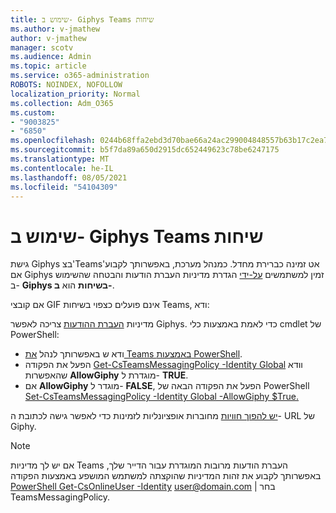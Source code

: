 ```yaml
---
title: שימוש ב- Giphys Teams שיחות
ms.author: v-jmathew
author: v-jmathew
manager: scotv
ms.audience: Admin
ms.topic: article
ms.service: o365-administration
ROBOTS: NOINDEX, NOFOLLOW
localization_priority: Normal
ms.collection: Adm_O365
ms.custom:
- "9003825"
- "6850"
ms.openlocfilehash: 0244b68ffa2ebd3d70bae66a24ac299004848557b63b17c2ea74fafaff22bb8c
ms.sourcegitcommit: b5f7da89a650d2915dc652449623c78be6247175
ms.translationtype: MT
ms.contentlocale: he-IL
ms.lasthandoff: 08/05/2021
ms.locfileid: "54104309"
---
```

# <a name="using-giphys-in-teams-conversations"></a>שימוש ב- Giphys Teams שיחות

גישת Giphys בצ'Teams'אט זמינה כברירת מחדל. כמנהל מערכת, באפשרותך לקבוע אם Giphys זמין למשתמשים [על-ידי](https://docs.microsoft.com/microsoftteams/messaging-policies-in-teams#messaging-policy-settings) הגדרת מדיניות העברת הודעות והבטחה שהשימוש ב- **Giphys בשיחות** הוא **ב-**.

אם קובצי GIF אינם פועלים כצפוי בשיחות Teams, ודא:

מדיניות [העברת ההודעות](https://docs.microsoft.com/microsoftteams/messaging-policies-in-teams) צריכה לאפשר Giphys. כדי לאמת באמצעות כלי cmdlet של PowerShell:

- ודא ש באפשרותך לנהל [את Teams באמצעות PowerShell](https://docs.microsoft.com/microsoftteams/teams-powershell-overview?view=o365-worldwide#manage-teams-with-powershell).
- הפעל את הפקודה [Get-CsTeamsMessagingPolicy -Identity Global](https://docs.microsoft.com/powershell/module/skype/get-csteamsmessagingpolicy?view=skype-ps) וודא שהאפשרות **AllowGiphy** מוגדרת ל- **TRUE**.
- אם **AllowGiphy** מוגדר ל- **FALSE**, הפעל את הפקודה הבאה של PowerShell [Set-CsTeamsMessagingPolicy -Identity Global -AllowGiphy $True.](https://docs.microsoft.com/powershell/module/skype/set-csteamsmessagingpolicy?view=skype-ps)

[יש להפוך חוויות](https://docs.microsoft.com/deployoffice/privacy/optional-connected-experiences) מחוברות אופציונליות לזמינות כדי לאפשר גישה לכתובת ה- URL של Giphy.

> [!NOTE]
> אם יש לך מדיניות Teams העברת הודעות מרובות המוגדרת עבור הדייר שלך, באפשרותך לקבוע את זהות המדיניות שהוקצתה למשתמש המושפע באמצעות הפקודה [PowerShell Get-CsOnlineUser -Identity](https://docs.microsoft.com/powershell/module/skype/get-csonlineuser?view=skype-ps) <user@domain.com> | בחר TeamsMessagingPolicy.
